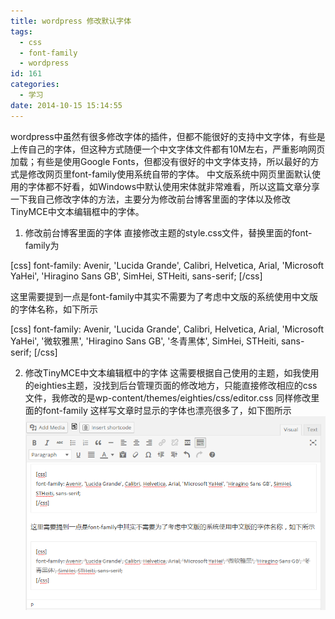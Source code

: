 ```yaml
---
title: wordpress 修改默认字体
tags:
  - css
  - font-family
  - wordpress
id: 161
categories:
  - 学习
date: 2014-10-15 15:14:55
---
```


wordpress中虽然有很多修改字体的插件，但都不能很好的支持中文字体，有些是上传自己的字体，但这种方式随便一个中文字体文件都有10M左右，严重影响网页加载；有些是使用Google Fonts，但都没有很好的中文字体支持，所以最好的方式是修改网页里font-family使用系统自带的字体。
中文版系统中网页里面默认使用的字体都不好看，如Windows中默认使用宋体就非常难看，所以这篇文章分享一下我自己修改字体的方法，主要分为修改前台博客里面的字体以及修改TinyMCE中文本编辑框中的字体。

<!--more-->

1. 修改前台博客里面的字体
直接修改主题的style.css文件，替换里面的font-family为

[css]
font-family: Avenir, 'Lucida Grande', Calibri, Helvetica, Arial, 'Microsoft YaHei', 'Hiragino Sans GB', SimHei, STHeiti, sans-serif;
[/css]

这里需要提到一点是font-family中其实不需要为了考虑中文版的系统使用中文版的字体名称，如下所示

[css]
font-family: Avenir, 'Lucida Grande', Calibri, Helvetica, Arial, 'Microsoft YaHei', '微软雅黑', 'Hiragino Sans GB', '冬青黑体', SimHei, STHeiti, sans-serif;
[/css]

2. 修改TinyMCE中文本编辑框中的字体
这需要根据自己使用的主题，如我使用的eighties主题，没找到后台管理页面的修改地方，只能直接修改相应的css文件，我修改的是wp-content/themes/eighties/css/editor.css
同样修改里面的font-family
这样写文章时显示的字体也漂亮很多了，如下图所示
[![wordpress_tinymce_font-family](/resources/2014/10/wordpress_tinymce_font-family.png)](/resources/2014/10/wordpress_tinymce_font-family.png)